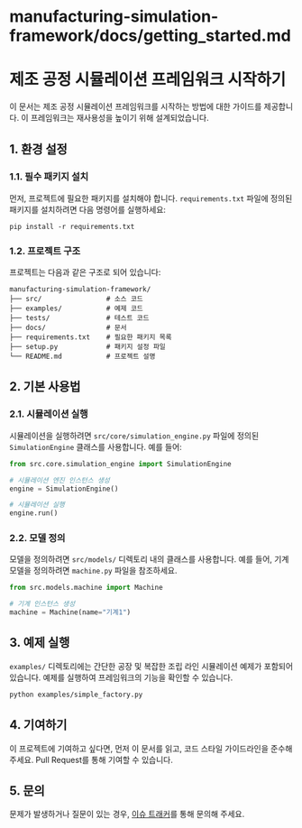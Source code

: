 # manufacturing-simulation-framework/docs/getting_started.md

# 제조 공정 시뮬레이션 프레임워크 시작하기

이 문서는 제조 공정 시뮬레이션 프레임워크를 시작하는 방법에 대한 가이드를 제공합니다. 이 프레임워크는 재사용성을 높이기 위해 설계되었습니다.

## 1. 환경 설정

### 1.1. 필수 패키지 설치

먼저, 프로젝트에 필요한 패키지를 설치해야 합니다. `requirements.txt` 파일에 정의된 패키지를 설치하려면 다음 명령어를 실행하세요:

```
pip install -r requirements.txt
```

### 1.2. 프로젝트 구조

프로젝트는 다음과 같은 구조로 되어 있습니다:

```
manufacturing-simulation-framework/
├── src/                # 소스 코드
├── examples/           # 예제 코드
├── tests/              # 테스트 코드
├── docs/               # 문서
├── requirements.txt    # 필요한 패키지 목록
├── setup.py            # 패키지 설정 파일
└── README.md           # 프로젝트 설명
```

## 2. 기본 사용법

### 2.1. 시뮬레이션 실행

시뮬레이션을 실행하려면 `src/core/simulation_engine.py` 파일에 정의된 `SimulationEngine` 클래스를 사용합니다. 예를 들어:

```python
from src.core.simulation_engine import SimulationEngine

# 시뮬레이션 엔진 인스턴스 생성
engine = SimulationEngine()

# 시뮬레이션 실행
engine.run()
```

### 2.2. 모델 정의

모델을 정의하려면 `src/models/` 디렉토리 내의 클래스를 사용합니다. 예를 들어, 기계 모델을 정의하려면 `machine.py` 파일을 참조하세요.

```python
from src.models.machine import Machine

# 기계 인스턴스 생성
machine = Machine(name="기계1")
```

## 3. 예제 실행

`examples/` 디렉토리에는 간단한 공장 및 복잡한 조립 라인 시뮬레이션 예제가 포함되어 있습니다. 예제를 실행하여 프레임워크의 기능을 확인할 수 있습니다.

```bash
python examples/simple_factory.py
```

## 4. 기여하기

이 프로젝트에 기여하고 싶다면, 먼저 이 문서를 읽고, 코드 스타일 가이드라인을 준수해 주세요. Pull Request를 통해 기여할 수 있습니다.

## 5. 문의

문제가 발생하거나 질문이 있는 경우, [이슈 트래커](링크)를 통해 문의해 주세요.